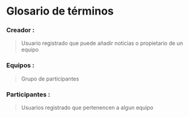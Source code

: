 # Glosario de términos

### Creador :
> Usuario registrado que puede añadir noticias o propietario de un equipo

### Equipos : 
> Grupo de participantes

### Participantes :
> Usuarios registrado que pertenencen a algun equipo

